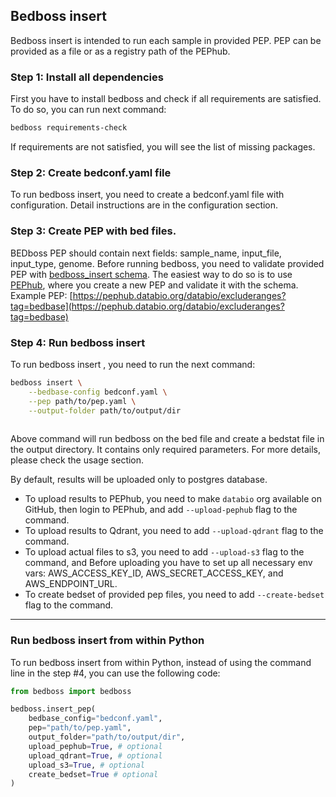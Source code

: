 ## Bedboss insert 

Bedboss insert is intended to run each sample in provided PEP. 
PEP can be provided as a file or as a registry path of the PEPhub.


### Step 1: Install all dependencies
 
First you have to install bedboss and check if all requirements are satisfied. 
To do so, you can run next command:
```bash
bedboss requirements-check
```
If requirements are not satisfied, you will see the list of missing packages.

### Step 2: Create bedconf.yaml file 
To run bedboss insert, you need to create a bedconf.yaml file with configuration. 
Detail instructions are in the configuration section.

### Step 3: Create PEP with bed files.
BEDboss PEP should contain next fields: sample_name, input_file, input_type, genome.
Before running bedboss, you need to validate provided PEP with [bedboss_insert schema](https://schema.databio.org/?namespace=pipelines&schema=bedboss).
The easiest way to do so is to use [PEPhub](https://pephub.databio.org/), where you create a new PEP and validate it with the schema.
Example PEP: [https://pephub.databio.org/databio/excluderanges?tag=bedbase](https://pephub.databio.org/databio/excluderanges?tag=bedbase)

### Step 4: Run bedboss insert
To run bedboss insert , you need to run the next command:
```bash
bedboss insert \
    --bedbase-config bedconf.yaml \
    --pep path/to/pep.yaml \
    --output-folder path/to/output/dir
    
```

Above command will run bedboss on the bed file and create a bedstat file in the output directory.
It contains only required parameters. For more details, please check the usage section.

By default, results will be uploaded only to postgres database.
- To upload results to PEPhub, you need to make `databio` org available on GitHub, then login to PEPhub, and add `--upload-pephub` flag to the command.
- To upload results to Qdrant, you need to add `--upload-qdrant` flag to the command.
- To upload actual files to s3, you need to add `--upload-s3` flag to the command, and Before uploading you have to set up all necessary env vars: AWS_ACCESS_KEY_ID, AWS_SECRET_ACCESS_KEY, and AWS_ENDPOINT_URL.
- To create bedset of provided pep files, you need to add `--create-bedset` flag to the command.


---

### Run bedboss insert from within Python

To run bedboss insert from within Python, instead of using the command line in the step #4, you can use the following code:

```python
from bedboss import bedboss

bedboss.insert_pep(
    bedbase_config="bedconf.yaml",
    pep="path/to/pep.yaml",
    output_folder="path/to/output/dir",
    upload_pephub=True, # optional
    upload_qdrant=True, # optional
    upload_s3=True, # optional
    create_bedset=True # optional
)
```
